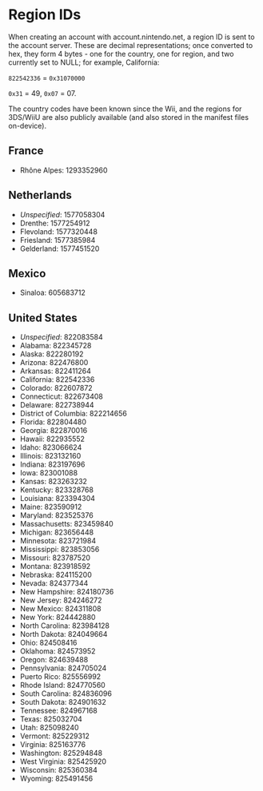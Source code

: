 <!-- TITLE: Region IDs -->
<!-- SUBTITLE: Documentation on the Region IDs Used for Accounts -->

# Region IDs
When creating an account with account.nintendo.net, a region ID is sent to the account server. These are decimal representations; once converted to hex, they form 4 bytes - one for the country, one for region, and two currently set to NULL; for example, California:

`822542336`  = `0x31070000`

`0x31` = 49, `0x07` = 07.

The country codes have been known since the Wii, and the regions for 3DS/WiiU are also publicly available (and also stored in the manifest files on-device).
## France
* Rhône Alpes: 1293352960
## Netherlands
* *Unspecified*: 1577058304
* Drenthe: 1577254912
* Flevoland: 1577320448
* Friesland: 1577385984
* Gelderland: 1577451520
## Mexico
* Sinaloa: 605683712
## United States
* *Unspecified*: 822083584
* Alabama: 822345728
* Alaska: 822280192
* Arizona: 822476800
* Arkansas: 822411264
* California: 822542336
* Colorado: 822607872
* Connecticut: 822673408
* Delaware: 822738944
* District of Columbia: 822214656
* Florida: 822804480
* Georgia: 822870016
* Hawaii: 822935552
* Idaho: 823066624
* Illinois: 823132160
* Indiana: 823197696
* Iowa: 823001088
* Kansas: 823263232
* Kentucky: 823328768
* Louisiana: 823394304
* Maine: 823590912
* Maryland: 823525376
* Massachusetts: 823459840
* Michigan: 823656448
* Minnesota: 823721984
* Mississippi: 823853056
* Missouri: 823787520
* Montana: 823918592
* Nebraska: 824115200
* Nevada: 824377344
* New Hampshire: 824180736
* New Jersey: 824246272
* New Mexico: 824311808
* New York: 824442880
* North Carolina: 823984128
* North Dakota: 824049664
* Ohio: 824508416
* Oklahoma: 824573952
* Oregon: 824639488
* Pennsylvania: 824705024
* Puerto Rico: 825556992
* Rhode Island: 824770560
* South Carolina: 824836096
* South Dakota: 824901632
* Tennessee: 824967168
* Texas: 825032704
* Utah: 825098240
* Vermont: 825229312
* Virginia: 825163776
* Washington: 825294848
* West Virginia: 825425920
* Wisconsin: 825360384
* Wyoming: 825491456